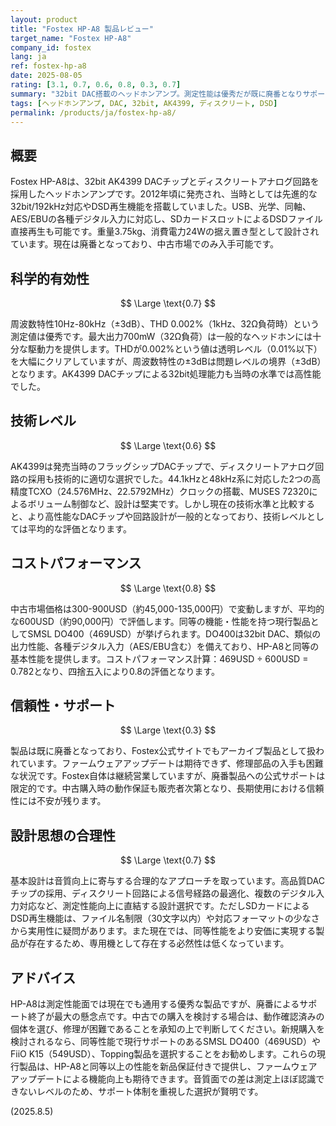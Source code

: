 ```yaml
---
layout: product
title: "Fostex HP-A8 製品レビュー"
target_name: "Fostex HP-A8"
company_id: fostex
lang: ja
ref: fostex-hp-a8
date: 2025-08-05
rating: [3.1, 0.7, 0.6, 0.8, 0.3, 0.7]
summary: "32bit DAC搭載のヘッドホンアンプ。測定性能は優秀だが既に廃番となりサポート面で課題"
tags: [ヘッドホンアンプ, DAC, 32bit, AK4399, ディスクリート, DSD]
permalink: /products/ja/fostex-hp-a8/
---
```


## 概要

Fostex HP-A8は、32bit AK4399 DACチップとディスクリートアナログ回路を採用したヘッドホンアンプです。2012年頃に発売され、当時としては先進的な32bit/192kHz対応やDSD再生機能を搭載していました。USB、光学、同軸、AES/EBUの各種デジタル入力に対応し、SDカードスロットによるDSDファイル直接再生も可能です。重量3.75kg、消費電力24Wの据え置き型として設計されています。現在は廃番となっており、中古市場でのみ入手可能です。

## 科学的有効性

$$ \Large \text{0.7} $$

周波数特性10Hz-80kHz（±3dB）、THD 0.002%（1kHz、32Ω負荷時）という測定値は優秀です。最大出力700mW（32Ω負荷）は一般的なヘッドホンには十分な駆動力を提供します。THDが0.002%という値は透明レベル（0.01%以下）を大幅にクリアしていますが、周波数特性の±3dBは問題レベルの境界（±3dB）となります。AK4399 DACチップによる32bit処理能力も当時の水準では高性能でした。

## 技術レベル

$$ \Large \text{0.6} $$

AK4399は発売当時のフラッグシップDACチップで、ディスクリートアナログ回路の採用も技術的に適切な選択でした。44.1kHzと48kHz系に対応した2つの高精度TCXO（24.576MHz、22.5792MHz）クロックの搭載、MUSES 72320によるボリューム制御など、設計は堅実です。しかし現在の技術水準と比較すると、より高性能なDACチップや回路設計が一般的となっており、技術レベルとしては平均的な評価となります。

## コストパフォーマンス

$$ \Large \text{0.8} $$

中古市場価格は300-900USD（約45,000-135,000円）で変動しますが、平均的な600USD（約90,000円）で評価します。同等の機能・性能を持つ現行製品としてSMSL DO400（469USD）が挙げられます。DO400は32bit DAC、類似の出力性能、各種デジタル入力（AES/EBU含む）を備えており、HP-A8と同等の基本性能を提供します。コストパフォーマンス計算：469USD ÷ 600USD = 0.782となり、四捨五入により0.8の評価となります。

## 信頼性・サポート

$$ \Large \text{0.3} $$

製品は既に廃番となっており、Fostex公式サイトでもアーカイブ製品として扱われています。ファームウェアアップデートは期待できず、修理部品の入手も困難な状況です。Fostex自体は継続営業していますが、廃番製品への公式サポートは限定的です。中古購入時の動作保証も販売者次第となり、長期使用における信頼性には不安が残ります。

## 設計思想の合理性

$$ \Large \text{0.7} $$

基本設計は音質向上に寄与する合理的なアプローチを取っています。高品質DACチップの採用、ディスクリート回路による信号経路の最適化、複数のデジタル入力対応など、測定性能向上に直結する設計選択です。ただしSDカードによるDSD再生機能は、ファイル名制限（30文字以内）や対応フォーマットの少なさから実用性に疑問があります。また現在では、同等性能をより安価に実現する製品が存在するため、専用機として存在する必然性は低くなっています。

## アドバイス

HP-A8は測定性能面では現在でも通用する優秀な製品ですが、廃番によるサポート終了が最大の懸念点です。中古での購入を検討する場合は、動作確認済みの個体を選び、修理が困難であることを承知の上で判断してください。新規購入を検討されるなら、同等性能で現行サポートのあるSMSL DO400（469USD）やFiiO K15（549USD）、Topping製品を選択することをお勧めします。これらの現行製品は、HP-A8と同等以上の性能を新品保証付きで提供し、ファームウェアアップデートによる機能向上も期待できます。音質面での差は測定上ほぼ認識できないレベルのため、サポート体制を重視した選択が賢明です。

(2025.8.5)
